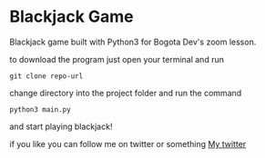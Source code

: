 # Blackjack Game
Blackjack game built with Python3 for Bogota Dev's zoom lesson.

to download the program just open your terminal and run 
```
git clone repo-url
```

change directory into the project folder and run the command
```
python3 main.py
``` 

and start playing blackjack!

if you like you can follow me on twitter or something 
[My twitter](https://www.twitter.com/jdsoteldo)

